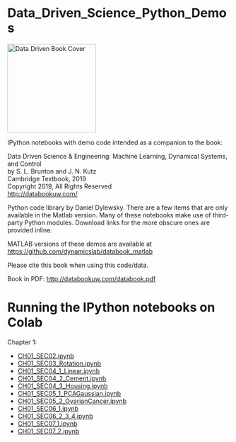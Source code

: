 # Data_Driven_Science_Python_Demos

<img src="http://www.databookuw.com/files/stacks-image-5bffc53-882x1200.png" alt="Data Driven Book Cover" width="200"/>

IPython notebooks with demo code intended as a companion to the book:  


Data Driven Science & Engineering: Machine Learning, Dynamical Systems, and Control  
by S. L. Brunton and J. N. Kutz  
Cambridge Textbook, 2019  
Copyright 2019, All Rights Reserved  
http://databookuw.com/


Python code library by Daniel Dylewsky. There are a few items that are only available in the Matlab version. Many of these notebooks make use of third-party Python modules. Download links for the more obscure ones are provided inline.

MATLAB versions of these demos are available at https://github.com/dynamicslab/databook_matlab

Please cite this book when using this code/data. 

Book in PDF: http://databookuw.com/databook.pdf


# Running the IPython notebooks on Colab

Chapter 1:
  * [CH01_SEC02.ipynb](https://colab.research.google.com/github/ml-ninja/Data_Driven_Science_Python_Demos/blob/master/CH01/CH01_SEC02.ipynb)
  * [CH01_SEC03_Rotation.ipynb](https://colab.research.google.com/github/ml-ninja/Data_Driven_Science_Python_Demos/blob/master/CH01/CH01_SEC03_Rotation.ipynb)
  * [CH01_SEC04_1_Linear.ipynb](https://colab.research.google.com/github/ml-ninja/Data_Driven_Science_Python_Demos/blob/master/CH01/CH01_SEC04_1_Linear.ipynb)
  * [CH01_SEC04_2_Cement.ipynb](https://colab.research.google.com/github/ml-ninja/Data_Driven_Science_Python_Demos/blob/master/CH01/CH01_SEC04_2_Cement.ipynb)
  * [CH01_SEC04_3_Housing.ipynb](https://colab.research.google.com/github/ml-ninja/Data_Driven_Science_Python_Demos/blob/master/CH01/CH01_SEC04_3_Housing.ipynb)
  * [CH01_SEC05_1_PCAGaussian.ipynb](https://colab.research.google.com/github/ml-ninja/Data_Driven_Science_Python_Demos/blob/master/CH01/CH01_SEC05_1_PCAGaussian.ipynb)
  * [CH01_SEC05_2_OvarianCancer.ipynb](https://colab.research.google.com/github/ml-ninja/Data_Driven_Science_Python_Demos/blob/master/CH01/CH01_SEC05_2_OvarianCancer.ipynb)
  * [CH01_SEC06_1.ipynb](https://colab.research.google.com/github/ml-ninja/Data_Driven_Science_Python_Demos/blob/master/CH01/CH01_SEC06_1.ipynb)
  * [CH01_SEC06_2_3_4.ipynb](https://colab.research.google.com/github/ml-ninja/Data_Driven_Science_Python_Demos/blob/master/CH01/CH01_SEC06_2_3_4.ipynb)
  * [CH01_SEC07_1.ipynb](https://colab.research.google.com/github/ml-ninja/Data_Driven_Science_Python_Demos/blob/master/CH01/CH01_SEC07_1.ipynb)
  * [CH01_SEC07_2.ipynb](https://colab.research.google.com/github/ml-ninja/Data_Driven_Science_Python_Demos/blob/master/CH01/CH01_SEC07_2.ipynb)
  


